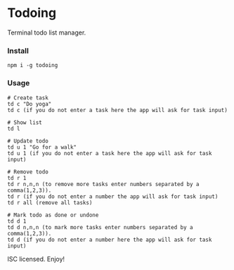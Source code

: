 # Todoing

Terminal todo list manager.

### Install
`npm i -g todoing`

### Usage

```
# Create task
td c "Do yoga"
td c (if you do not enter a task here the app will ask for task input)

# Show list
td l

# Update todo
td u 1 "Go for a walk"
td u 1 (if you do not enter a task here the app will ask for task input)

# Remove todo
td r 1
td r n,n,n (to remove more tasks enter numbers separated by a comma(1,2,3)).
td r (if you do not enter a number the app will ask for task input)
td r all (remove all tasks)

# Mark todo as done or undone
td d 1
td d n,n,n (to mark more tasks enter numbers separated by a comma(1,2,3)).
td d (if you do not enter a number here the app will ask for task input)
```

ISC licensed. Enjoy!

